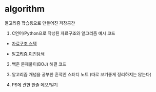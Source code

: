 # algorithm
알고리즘 학습용으로 만들어진 저장공간

1. C언어/Python으로 작성된 자료구조와 알고리즘 예시 코드

  * [자료구조 스택](https://github.com/yeseoLee/algorithm/blob/main/DataStructure/DataStructure.md)

  * [알고리즘 이진탐색](https://velog.io/@yeseolee/%ED%8C%8C%EC%9D%B4%EC%8D%AC-%EC%95%8C%EA%B3%A0%EB%A6%AC%EC%A6%98-Binary-Search%EC%9D%B4%EB%B6%84%ED%83%90%EC%83%89)


2. 백준 문제풀이(BOJ) 해결 코드

3. 알고리즘 개념을 공부한 흔적인 스터디 노트 (따로 보기좋게 정리하지는 않는다)

4. PS에 관한 한줄 메모/일기



